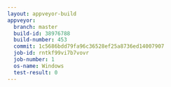```yaml
---
layout: appveyor-build
appveyor:
  branch: master
  build-id: 38976788
  build-number: 453
  commit: 1c5686bdd79fa96c36528ef25a8736ed14007907
  job-id: rntkf99vi7b7vovr
  job-number: 1
  os-name: Windows
  test-result: 0
---
```

